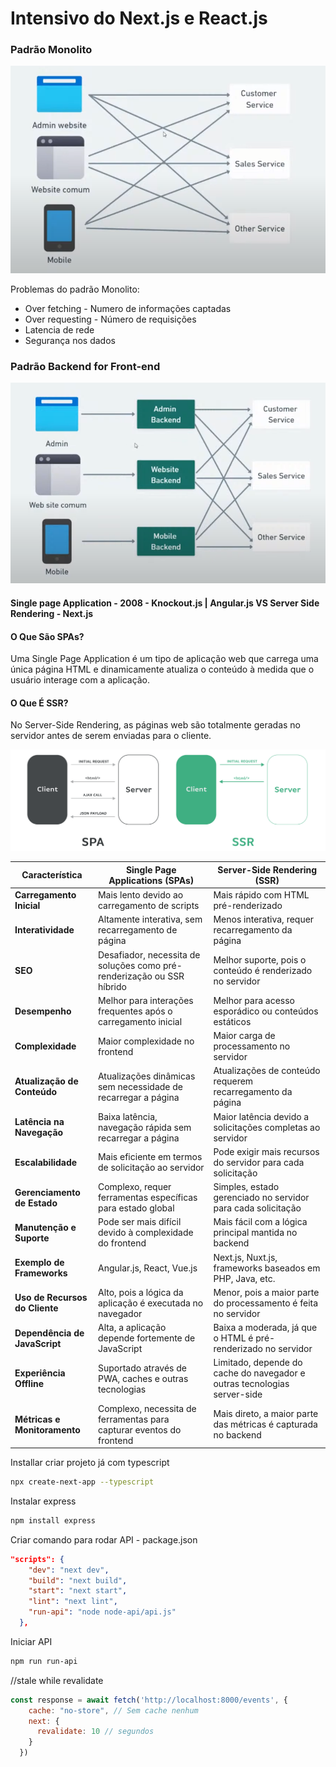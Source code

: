 # Intensivo do Next.js e React.js

### Padrão Monolito
<img src="public/assets/p-monolito.png">

Problemas do padrão Monolito:
- Over fetching - Numero de informações captadas
- Over requesting - Número de requisições
- Latencia de rede
- Segurança nos dados

### Padrão Backend for Front-end

<img src="public/assets/backend-for-frontend.png">


#### Single page Application - 2008 - Knockout.js | Angular.js VS Server Side Rendering - Next.js

#### O Que São SPAs?
Uma Single Page Application é um tipo de aplicação web que carrega uma única página HTML e dinamicamente atualiza o conteúdo à medida que o usuário interage com a aplicação. 

#### O Que É SSR?
No Server-Side Rendering, as páginas web são totalmente geradas no servidor antes de serem enviadas para o cliente.

<img src="public/assets/SPA_SSR.png">

| Característica                | Single Page Applications (SPAs)                                   | Server-Side Rendering (SSR)                                  |
|-------------------------------|-------------------------------------------------------------------|-------------------------------------------------------------|
| **Carregamento Inicial**      | Mais lento devido ao carregamento de scripts                      | Mais rápido com HTML pré-renderizado                        |
| **Interatividade**            | Altamente interativa, sem recarregamento de página                | Menos interativa, requer recarregamento da página           |
| **SEO**                       | Desafiador, necessita de soluções como pré-renderização ou SSR híbrido | Melhor suporte, pois o conteúdo é renderizado no servidor    |
| **Desempenho**                | Melhor para interações frequentes após o carregamento inicial     | Melhor para acesso esporádico ou conteúdos estáticos        |
| **Complexidade**              | Maior complexidade no frontend                                   | Maior carga de processamento no servidor                    |
| **Atualização de Conteúdo**   | Atualizações dinâmicas sem necessidade de recarregar a página     | Atualizações de conteúdo requerem recarregamento da página  |
| **Latência na Navegação**     | Baixa latência, navegação rápida sem recarregar a página          | Maior latência devido a solicitações completas ao servidor  |
| **Escalabilidade**            | Mais eficiente em termos de solicitação ao servidor               | Pode exigir mais recursos do servidor para cada solicitação |
| **Gerenciamento de Estado**   | Complexo, requer ferramentas específicas para estado global       | Simples, estado gerenciado no servidor para cada solicitação|
| **Manutenção e Suporte**      | Pode ser mais difícil devido à complexidade do frontend           | Mais fácil com a lógica principal mantida no backend        |
| **Exemplo de Frameworks**     | Angular.js, React, Vue.js                                        | Next.js, Nuxt.js, frameworks baseados em PHP, Java, etc.    |
| **Uso de Recursos do Cliente**| Alto, pois a lógica da aplicação é executada no navegador         | Menor, pois a maior parte do processamento é feita no servidor |
| **Dependência de JavaScript** | Alta, a aplicação depende fortemente de JavaScript                | Baixa a moderada, já que o HTML é pré-renderizado no servidor |
| **Experiência Offline**       | Suportado através de PWA, caches e outras tecnologias             | Limitado, depende do cache do navegador e outras tecnologias server-side |
| **Métricas e Monitoramento**  | Complexo, necessita de ferramentas para capturar eventos do frontend | Mais direto, a maior parte das métricas é capturada no backend |



Installar criar projeto já com typescript
```bash
npx create-next-app --typescript
```

Instalar express
```bash
npm install express
```

Criar comando para rodar API - package.json

```package.json
"scripts": {
    "dev": "next dev",
    "build": "next build",
    "start": "next start",
    "lint": "next lint",
    "run-api": "node node-api/api.js"
  },
```

Iniciar API
```bash
npm run run-api
```

//stale while revalidate
```javascript
const response = await fetch('http://localhost:8000/events', {
    cache: "no-store", // Sem cache nenhum
    next: {
      revalidate: 10 // segundos
    }
  })
```